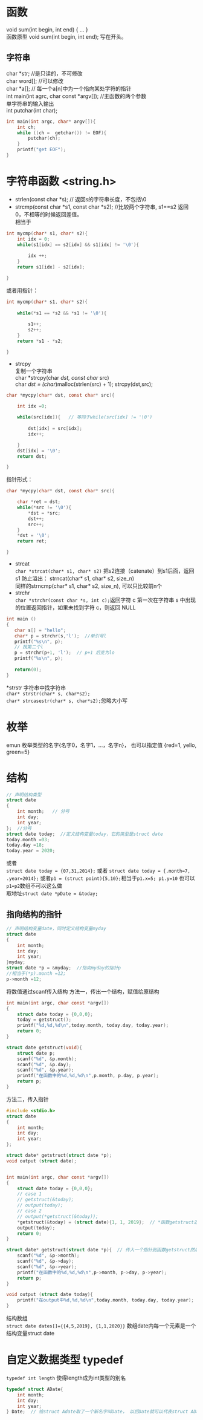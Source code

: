 # 函数
void sum(int begin, int end)
{
  ...
}  
函数原型 
void sum(int begin, int end); 写在开头。  


## 字符串
char *str; //是只读的，不可修改  
char word[]; //可以修改  
char *a[]; // 每一个a[n]中为一个指向某处字符的指针  
int main(int agrc, char const *argv[]); //主函数的两个参数  
单字符串的输入输出  
int putchar(int char);
```c
int main(int argc, char* argv[]){
    int ch;
    while ((ch =  getchar()) != EOF){
        putchar(ch);
    }
    printf("get EOF");
}
```

# 字符串函数  <string.h>
- strlen(const char *s); // 返回s的字符串长度，不包括\0
- strcmp(const char *s1, const char *s2); //比较两个字符串, s1==s2 返回0，不相等的时候返回差值。  
相当于
```c
int mycmp(char* s1, char* s2){
	int idx = 0;
	while(s1[idx] == s2[idx] && s1[idx] != '\0'){
		
		idx ++;
	}
	return s1[idx] - s2[idx];

}
```
或者用指针：
```c
int mycmp(char* s1, char* s2){
	
	while(*s1 == *s2 && *s1 != '\0'){
		
		s1++;
		s2++;
	}
	return *s1 - *s2;

}
```
- strcpy  
复制一个字符串  
char *strcpy(char *dst, const char* src)  
char *dst = (char*)malloc(strlen(src) + 1);
strcpy(dst,src);  
```c
char *mycpy(char* dst, const char* src){
	
	int idx =0;

	while(src[idx]){   // 等同于while(src[idx] != '\0')
		
		dst[idx] = src[idx];
		idx++;

	}
	dst[idx] = '\0';
	return dst;

}
```
指针形式：  
```c
char *mycpy(char* dst, const char* src){

	char *ret = dst;
	while(*src != '\0'){
		*dst = *src;
		dst++;
		src++;
	}
	*dst = '\0';
	return ret;

}
```
* strcat  
`char *strcat(char* s1, char* s2)` 把s2连接（catenate）到s1后面，返回s1
防止溢出： strncat(char* s1, char* s2, size_n)  
同样的strncmp(char* s1, char* s2, size_n), 可以只比较前n个  
* strchr  
`char *strchr(const char *s, int c);`返回字符 c 第一次在字符串 s 中出现的位置返回指针，如果未找到字符 c，则返回 NULL
```c
int main ()
{
   char s[] = "hello";
   char* p = strchr(s,'l');  //单引号l
   printf("%s\n", p);
   // 找第二个l
   p = strchr(p+1, 'l');  // p+1 后变为lo
   printf("%s\n", p);
   
   return(0);
}
```
*strstr 字符串中找字符串  
`char* strstr(char* s, char*s2);`  
`char* strcasestr(char* s, char*s2);`忽略大小写    


# 枚举  
emun 枚举类型的名字{名字0，名字1，...，名字n}， 也可以指定值 {red=1, yello, green=5}

# 结构
```c
// 声明结构类型
struct date
{
	int month;   // 分号
	int day;
	int year;
};  //分号
struct date today;  //定义结构变量today，它的类型是struct date
today.month =03;
today.day =18;
today.year = 2020;
```
或者  
`struct date today = {07,31,2014};` 或者 `struct date today = {.month=7, .year=2014};` 或者`p1 = (struct point){5,10};`相当于`p1.x=5; p1.y=10` 也可以`p1=p2`数组不可以这么做  
取地址`struct date *pDate = &today;`  
## 指向结构的指针  
```c
// 声明结构变量date，同时定义结构变量myday
struct date
{
	int month;   
	int day;
	int year;
}myday;
struct date *p = &myday;  //指向myday的指针p
//相当于(*p).month =12;
p->month =12;
```
将数值通过scanf传入结构
方法一，传出一个结构，赋值给原结构
```c
int main(int argc, char const *argv[])
{
	struct date today = {0,0,0};
	today = getstruct();
	printf("%d,%d,%d\n",today.month, today.day, today.year);
	return 0;
}

struct date getstruct(void){
	struct date p;
	scanf("%d", &p.month);
	scanf("%d", &p.day);
	scanf("%d", &p.year);
	printf("在函数中的%d,%d,%d\n",p.month, p.day, p.year);
	return p;
}
```
方法二，传入指针
```c
#include <stdio.h>
struct date
{
	int month;
	int day;
	int year;
};

struct date* getstruct(struct date *p);
void output (struct date);


int main(int argc, char const *argv[])
{
	struct date today = {0,0,0};
	// case 1
	// getstruct(&today);
	// output(today);
	// case 2
	// output(*getstruct(&today));
	*getstruct(&today) = (struct date){1, 1, 2019};  // *函数getstruct返回的指针，取值
	output(today);
	return 0;
}

struct date* getstruct(struct date *p){  // 传入一个指针到函数getstruct然后返回一个指针
	scanf("%d", &p->month);
	scanf("%d", &p->day);
	scanf("%d", &p->year);
	printf("在函数中的%d,%d,%d\n",p->month, p->day, p->year);
	return p;
}

void output (struct date today){
	printf("在output中%d,%d,%d\n",today.month, today.day, today.year);
}

```
结构数组  
`struct date dates[]={{4,5,2019}, {1,1,2020}}` 数组date内每一个元素是一个结构变量struct date

# 自定义数据类型 typedef  
`typedef int length` 使得length成为int类型的别名
```c
typedef struct ADate{
	int month;
	int day;
	int year;
} Date;  // 给struct Adate取了一个新名字叫Date， 以后Date就可以代表struct ADate
```





